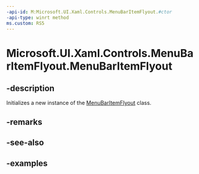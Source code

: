 ```yaml
---
-api-id: M:Microsoft.UI.Xaml.Controls.MenuBarItemFlyout.#ctor
-api-type: winrt method
ms.custom: RS5
---
```

<!-- Method syntax.
public MenuBarItemFlyout.MenuBarItemFlyout()
-->

# Microsoft.UI.Xaml.Controls.MenuBarItemFlyout.MenuBarItemFlyout


## -description

Initializes a new instance of the [MenuBarItemFlyout](menubaritemflyout.md) class.


## -remarks


## -see-also


## -examples


